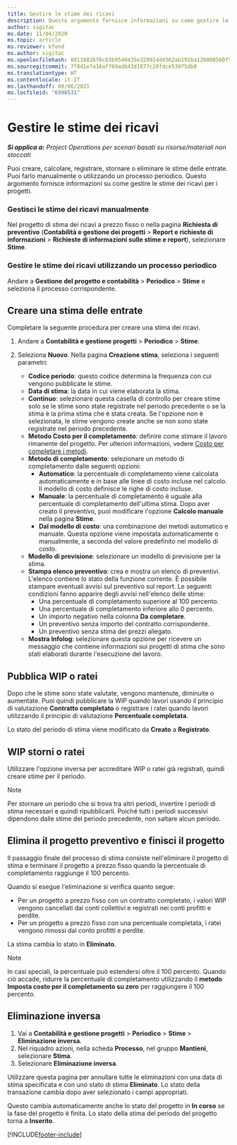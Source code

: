 ```yaml
---
title: Gestire le stime dei ricavi
description: Questo argomento fornisce informazioni su come gestire le stime dei ricavi per i progetti.
author: sigitac
ms.date: 11/04/2020
ms.topic: article
ms.reviewer: kfend
ms.author: sigitac
ms.openlocfilehash: 8d118826f8c63b9540435e320924d4562ab191ba126088560f5def1c1ff0b908
ms.sourcegitcommit: 7f8d1e7a16af769adb43d1877c28fdce53975db8
ms.translationtype: HT
ms.contentlocale: it-IT
ms.lasthandoff: 08/06/2021
ms.locfileid: "6996531"
---
```

# <a name="manage-revenue-estimates"></a>Gestire le stime dei ricavi

_**Si applica a:** Project Operations per scenari basati su risorse/materiali non stoccati_

Puoi creare, calcolare, registrare, stornare o eliminare le stime delle entrate. Puoi farlo manualmente o utilizzando un processo periodico. Questo argomento fornisce informazioni su come gestire le stime dei ricavi per i progetti.

### <a name="manage-revenue-estimates-manually"></a>Gestisci le stime dei ricavi manualmente

Nel progetto di stima dei ricavi a prezzo fisso o nella pagina **Richiesta di preventivo** (**Contabilità e gestione dei progetti** > **Report e richieste di informazioni** > **Richieste di informazioni sulle stime e report**), selezionare **Stime**.

### <a name="manage-revenue-estimates-using-a-periodic-process"></a>Gestire le stime dei ricavi utilizzando un processo periodico

Andare a **Gestione del progetto e contabilità** > **Periodico** > **Stime** e seleziona il processo corrispondente.

## <a name="create-a-revenue-estimate"></a>Creare una stima delle entrate

Completare la seguente procedura per creare una stima dei ricavi. 

1. Andare a **Contabilità e gestione progetti** > **Periodico** > **Stime**.
2. Seleziona **Nuovo**. Nella pagina **Creazione stima**, seleziona i seguenti parametri:

   - **Codice periodo**: questo codice determina la frequenza con cui vengono pubblicate le stime.
   - **Data di stima**: la data in cui viene elaborata la stima.
   - **Continuo**: selezionare questa casella di controllo per creare stime solo se le stime sono state registrate nel periodo precedente o se la stima è la prima stima che è stata creata. Se l'opzione non è selezionata, le stime vengono create anche se non sono state registrate nel periodo precedente.
   - **Metodo Costo per il completamento**: definire come stimare il lavoro rimanente del progetto. Per ulteriori informazioni, vedere [Costo per completare i metodi](cost-complete-methods.md).
   - **Metodo di completamento**: selezionare un metodo di completamento dalle seguenti opzioni:
     - **Automatico**: la percentuale di completamento viene calcolata automaticamente e in base alle linee di costo incluse nel calcolo. Il modello di costo definisce le righe di costo incluse.
     - **Manuale**: la percentuale di completamento è uguale alla percentuale di completamento dell'ultima stima. Dopo aver creato il preventivo, puoi modificare l'opzione **Calcolo manuale** nella pagina **Stime**.
     - **Dal modello di costo**: una combinazione dei metodi automatico e manuale. Questa opzione viene impostata automaticamente o manualmente, a seconda del valore predefinito nel modello di costo.
   - **Modello di previsione**: selezionare un modello di previsione per la stima.
   - **Stampa elenco preventivo**: crea e mostra un elenco di preventivi. L'elenco contiene lo stato della funzione corrente. È possibile stampare eventuali avvisi sul preventivo sul report. Le seguenti condizioni fanno apparire degli avvisi nell'elenco delle stime:
     - Una percentuale di completamento superiore al 100 percento.
     - Una percentuale di completamento inferiore allo 0 percento.
     - Un importo negativo nella colonna **Da completare**.
     - Un preventivo senza importo del contratto corrispondente.
     - Un preventivo senza stima dei prezzi allegato.
   - **Mostra Infolog**: selezionare questa opzione per ricevere un messaggio che contiene informazioni sui progetti di stima che sono stati elaborati durante l'esecuzione del lavoro.


## <a name="post-wip-or-accruals"></a>Pubblica WIP o ratei

Dopo che le stime sono state valutate, vengono mantenute, diminuite o aumentate. Puoi quindi pubblicare la WIP quando lavori usando il principio di valutazione **Contratto completato** o registrare i ratei quando lavori utilizzando il principio di valutazione **Percentuale completata**.
  
Lo stato del periodo di stima viene modificato da **Creato** a **Registrato**.

## <a name="reverse-wip-or-accruals"></a>WIP storni o ratei

Utilizzare l'opzione inversa per accreditare WIP o ratei già registrati, quindi creare stime per il periodo.

> [!NOTE]
> Per stornare un periodo che si trova tra altri periodi, invertire i periodi di stima necessari e quindi ripubblicarli. Poiché tutti i periodi successivi dipendono dalle stime del periodo precedente, non saltare alcun periodo.

## <a name="eliminate-the-estimate-project-and-finish-the-project"></a>Elimina il progetto preventivo e finisci il progetto

Il passaggio finale del processo di stima consiste nell'eliminare il progetto di stima e terminare il progetto a prezzo fisso quando la percentuale di completamento raggiunge il 100 percento.

Quando si esegue l'eliminazione si verifica quanto segue:

- Per un progetto a prezzo fisso con un contratto completato, i valori WIP vengono cancellati dai conti collettivi e registrati nei conti profitti e perdite.
- Per un progetto a prezzo fisso con una percentuale completata, i ratei vengono rimossi dal conto profitti e perdite.

La stima cambia lo stato in **Eliminato**.

> [!NOTE]
> In casi speciali, la percentuale può estendersi oltre il 100 percento. Quando ciò accade, ridurre la percentuale di completamento utilizzando il **metodo Imposta costo per il completamento su zero** per raggiungere il 100 percento.

## <a name="reverse-elimination"></a>Eliminazione inversa

1. Vai a **Contabilità e gestione progetti** > **Periodico** > **Stime** > **Eliminazione inversa**. 
2. Nel riquadro azioni, nella scheda **Processo**, nel gruppo **Mantieni**, selezionare **Stima**. 
3. Selezionare **Eliminazione inversa**.

Utilizzare questa pagina per annullare tutte le eliminazioni con una data di stima specificata e con uno stato di stima **Eliminato**. Lo stato della transazione cambia dopo aver selezionato i campi appropriati.

Questo cambia automaticamente anche lo stato del progetto in **In corso** se la fase del progetto è finita. Lo stato della stima del periodo del progetto torna a **Inserito**.


[!INCLUDE[footer-include](../includes/footer-banner.md)]